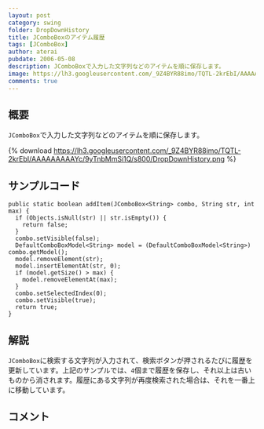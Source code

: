 ```yaml
---
layout: post
category: swing
folder: DropDownHistory
title: JComboBoxのアイテム履歴
tags: [JComboBox]
author: aterai
pubdate: 2006-05-08
description: JComboBoxで入力した文字列などのアイテムを順に保存します。
image: https://lh3.googleusercontent.com/_9Z4BYR88imo/TQTL-2krEbI/AAAAAAAAAYc/9yTnbMmSi1Q/s800/DropDownHistory.png
comments: true
---
```

## 概要
`JComboBox`で入力した文字列などのアイテムを順に保存します。

{% download https://lh3.googleusercontent.com/_9Z4BYR88imo/TQTL-2krEbI/AAAAAAAAAYc/9yTnbMmSi1Q/s800/DropDownHistory.png %}

## サンプルコード
<pre class="prettyprint"><code>public static boolean addItem(JComboBox&lt;String&gt; combo, String str, int max) {
  if (Objects.isNull(str) || str.isEmpty()) {
    return false;
  }
  combo.setVisible(false);
  DefaultComboBoxModel&lt;String&gt; model = (DefaultComboBoxModel&lt;String&gt;) combo.getModel();
  model.removeElement(str);
  model.insertElementAt(str, 0);
  if (model.getSize() &gt; max) {
    model.removeElementAt(max);
  }
  combo.setSelectedIndex(0);
  combo.setVisible(true);
  return true;
}
</code></pre>

## 解説
`JComboBox`に検索する文字列が入力されて、検索ボタンが押されるたびに履歴を更新しています。上記のサンプルでは、`4`個まで履歴を保存し、それ以上は古いものから消されます。履歴にある文字列が再度検索された場合は、それを一番上に移動しています。

## コメント
